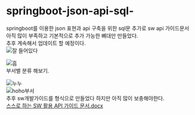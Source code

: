 # springboot-json-api-sql-
springboot를 이용한 json 표현과 api 구축을 위한 sql문 추가로 sw api 가이드문서  
아직 많이 부족하고 기본적으로 추가 가능한 뼈대만 만들었다.  
추후 계속해서 업데이트 할 예정이다.  
![잘 들어있다](https://user-images.githubusercontent.com/58061933/106905425-a001b880-673f-11eb-82dc-89e68dd81042.PNG)

![흠](https://user-images.githubusercontent.com/58061933/106905429-a132e580-673f-11eb-8958-5883338531ad.PNG)  
부서별 분류 해보기.  

![누누](https://user-images.githubusercontent.com/58061933/107051672-10780a80-6810-11eb-88d8-4aaa12676596.PNG)  
![hoho부서](https://user-images.githubusercontent.com/58061933/107051670-0fdf7400-6810-11eb-9fdf-016cb2d9d58e.PNG)  
추후 sw개발가이드를 형식으로 만들었다 하지만 아직 많이 보충해야한다.  
[스스로 하는 SW 활용  API 가이드 문서.docx](https://github.com/leety1/springboot-json-api-sql-/files/5933420/SW.API.docx)





